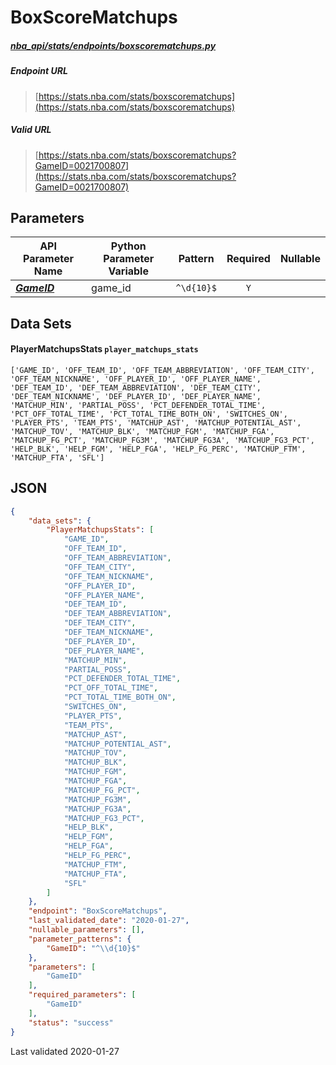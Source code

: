# BoxScoreMatchups
##### [nba_api/stats/endpoints/boxscorematchups.py](https://github.com/swar/nba_api/blob/master/nba_api/stats/endpoints/boxscorematchups.py)

##### Endpoint URL
>[https://stats.nba.com/stats/boxscorematchups](https://stats.nba.com/stats/boxscorematchups)

##### Valid URL
>[https://stats.nba.com/stats/boxscorematchups?GameID=0021700807](https://stats.nba.com/stats/boxscorematchups?GameID=0021700807)

## Parameters
API Parameter Name | Python Parameter Variable | Pattern | Required | Nullable
------------ | ------------ | :-----------: | :---: | :---:
[_**GameID**_](https://github.com/swar/nba_api/blob/master/docs/nba_api/stats/library/parameters.md#GameID) | game_id | `^\d{10}$` | `Y` |  | 

## Data Sets
#### PlayerMatchupsStats `player_matchups_stats`
```text
['GAME_ID', 'OFF_TEAM_ID', 'OFF_TEAM_ABBREVIATION', 'OFF_TEAM_CITY', 'OFF_TEAM_NICKNAME', 'OFF_PLAYER_ID', 'OFF_PLAYER_NAME', 'DEF_TEAM_ID', 'DEF_TEAM_ABBREVIATION', 'DEF_TEAM_CITY', 'DEF_TEAM_NICKNAME', 'DEF_PLAYER_ID', 'DEF_PLAYER_NAME', 'MATCHUP_MIN', 'PARTIAL_POSS', 'PCT_DEFENDER_TOTAL_TIME', 'PCT_OFF_TOTAL_TIME', 'PCT_TOTAL_TIME_BOTH_ON', 'SWITCHES_ON', 'PLAYER_PTS', 'TEAM_PTS', 'MATCHUP_AST', 'MATCHUP_POTENTIAL_AST', 'MATCHUP_TOV', 'MATCHUP_BLK', 'MATCHUP_FGM', 'MATCHUP_FGA', 'MATCHUP_FG_PCT', 'MATCHUP_FG3M', 'MATCHUP_FG3A', 'MATCHUP_FG3_PCT', 'HELP_BLK', 'HELP_FGM', 'HELP_FGA', 'HELP_FG_PERC', 'MATCHUP_FTM', 'MATCHUP_FTA', 'SFL']
```


## JSON
```json
{
    "data_sets": {
        "PlayerMatchupsStats": [
            "GAME_ID",
            "OFF_TEAM_ID",
            "OFF_TEAM_ABBREVIATION",
            "OFF_TEAM_CITY",
            "OFF_TEAM_NICKNAME",
            "OFF_PLAYER_ID",
            "OFF_PLAYER_NAME",
            "DEF_TEAM_ID",
            "DEF_TEAM_ABBREVIATION",
            "DEF_TEAM_CITY",
            "DEF_TEAM_NICKNAME",
            "DEF_PLAYER_ID",
            "DEF_PLAYER_NAME",
            "MATCHUP_MIN",
            "PARTIAL_POSS",
            "PCT_DEFENDER_TOTAL_TIME",
            "PCT_OFF_TOTAL_TIME",
            "PCT_TOTAL_TIME_BOTH_ON",
            "SWITCHES_ON",
            "PLAYER_PTS",
            "TEAM_PTS",
            "MATCHUP_AST",
            "MATCHUP_POTENTIAL_AST",
            "MATCHUP_TOV",
            "MATCHUP_BLK",
            "MATCHUP_FGM",
            "MATCHUP_FGA",
            "MATCHUP_FG_PCT",
            "MATCHUP_FG3M",
            "MATCHUP_FG3A",
            "MATCHUP_FG3_PCT",
            "HELP_BLK",
            "HELP_FGM",
            "HELP_FGA",
            "HELP_FG_PERC",
            "MATCHUP_FTM",
            "MATCHUP_FTA",
            "SFL"
        ]
    },
    "endpoint": "BoxScoreMatchups",
    "last_validated_date": "2020-01-27",
    "nullable_parameters": [],
    "parameter_patterns": {
        "GameID": "^\\d{10}$"
    },
    "parameters": [
        "GameID"
    ],
    "required_parameters": [
        "GameID"
    ],
    "status": "success"
}
```

Last validated 2020-01-27